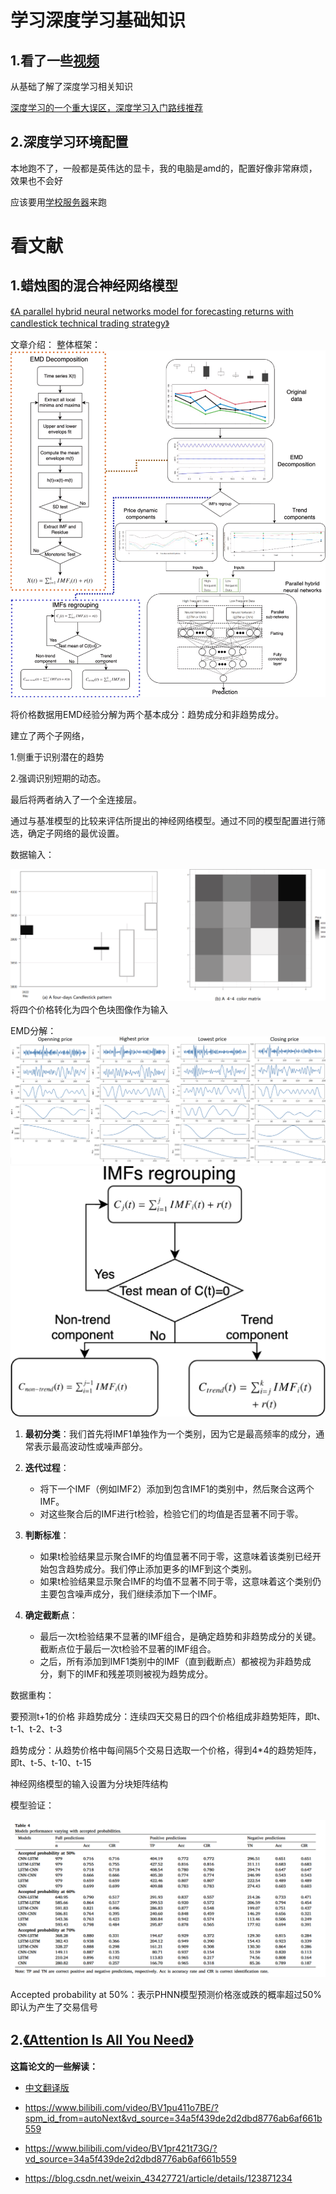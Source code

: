 
# 学习深度学习基础知识

## 1.看了一些[视频](https://www.bilibili.com/video/BV1K94y1Z7wn/?spm_id_from=333.999.0.0&vd_source=34a5f439de2d2dbd8776ab6af661b559)

从基础了解了深度学习相关知识

<!-- 简单总结：………… -->

[深度学习的一个重大误区，深度学习入门路线推荐](https://www.bilibili.com/video/BV1Ui421k7AU?vd_source=f3f2a7f2995704671529493491b57e91)
## 2.深度学习环境配置

本地跑不了，一般都是英伟达的显卡，我的电脑是amd的，配置好像非常麻烦，效果也不会好

应该要用[学校服务器](https://statserver.readthedocs.io/)来跑

# 看文献

## 1.蜡烛图的混合神经网络模型

[《A parallel hybrid neural networks model for forecasting returns with candlestick technical trading strategy》](https://doi.org/10.1016/j.eswa.2024.124486)

文章介绍：
整体框架：
![alt text](Figs/24-0710/Fig4.png)

将价格数据用EMD经验分解为两个基本成分：趋势成分和非趋势成分。

建立了两个子网络，

1.侧重于识别潜在的趋势

2.强调识别短期的动态。

最后将两者纳入了一个全连接层。

通过与基准模型的比较来评估所提出的神经网络模型。通过不同的模型配置进行筛选，确定子网络的最优设置。

数据输入：

![alt text](Figs/24-0710/Fig5.png)
将四个价格转化为四个色块图像作为输入


EMD分解：
![alt text](Figs/24-0710/fig6.jpg)
![alt text](Figs/24-0710/fig7.jpg)

1. **最初分类**：我们首先将IMF1单独作为一个类别，因为它是最高频率的成分，通常表示最高波动性或噪声部分。

2. **迭代过程**：
   - 将下一个IMF（例如IMF2）添加到包含IMF1的类别中，然后聚合这两个IMF。
   - 对这些聚合后的IMF进行t检验，检验它们的均值是否显著不同于零。

3. **判断标准**：
   - 如果t检验结果显示聚合IMF的均值显著不同于零，这意味着该类别已经开始包含趋势成分。我们停止添加更多的IMF到这个类别。
   - 如果t检验结果显示聚合IMF的均值不显著不同于零，这意味着这个类别仍主要包含噪声成分，我们继续添加下一个IMF。

4. **确定截断点**：
   - 最后一次t检验结果不显著的IMF组合，是确定趋势和非趋势成分的关键。截断点位于最后一次t检验不显著的IMF组合。
   - 之后，所有添加到IMF1类别中的IMF（直到截断点）都被视为非趋势成分，剩下的IMF和残差项则被视为趋势成分。



数据重构：

要预测t+1的价格
非趋势成分：连续四天交易日的四个价格组成非趋势矩阵，即t、t-1、t-2、t-3

趋势成分：从趋势价格中每间隔5个交易日选取一个价格，得到4*4的趋势矩阵，即t、t-5、t-10、t-15

神经网络模型的输入设置为分块矩阵结构



模型验证：

![alt text](Figs/24-0710/table4.png)

Accepted probability at 50%：表示PHNN模型预测价格涨或跌的概率超过50%即认为产生了交易信号


## 2.[《Attention Is All You Need》](https://arxiv.org/abs/1706.03762)

**这篇论文的一些解读：**
- [中文翻译版](https://blog.csdn.net/nocml/article/details/103082600)

- https://www.bilibili.com/video/BV1pu411o7BE/?spm_id_from=autoNext&vd_source=34a5f439de2d2dbd8776ab6af661b559

- https://www.bilibili.com/video/BV1pr421t73G/?vd_source=34a5f439de2d2dbd8776ab6af661b559

- https://blog.csdn.net/weixin_43427721/article/details/123871234

